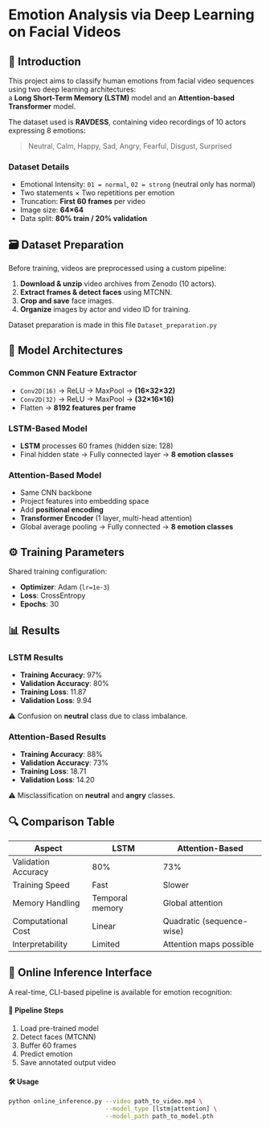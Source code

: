 # Emotion Analysis via Deep Learning on Facial Videos

## 🎯 Introduction

This project aims to classify human emotions from facial video sequences using two deep learning architectures:  
a **Long Short-Term Memory (LSTM)** model and an **Attention-based Transformer** model.

The dataset used is **RAVDESS**, containing video recordings of 10 actors expressing 8 emotions:

> Neutral, Calm, Happy, Sad, Angry, Fearful, Disgust, Surprised

### Dataset Details
- Emotional Intensity: `01 = normal`, `02 = strong` (neutral only has normal)
- Two statements × Two repetitions per emotion
- Truncation: **First 60 frames** per video
- Image size: **64×64**
- Data split: **80% train / 20% validation**


## 🗃️ Dataset Preparation

Before training, videos are preprocessed using a custom pipeline:

1. **Download & unzip** video archives from Zenodo (10 actors).
2. **Extract frames & detect faces** using MTCNN.
3. **Crop and save** face images.
4. **Organize** images by actor and video ID for training.

Dataset preparation is made in this file `Dataset_preparation.py`


## 🧪 Model Architectures

### Common CNN Feature Extractor
- `Conv2D(16)` → ReLU → MaxPool → **(16×32×32)**
- `Conv2D(32)` → ReLU → MaxPool → **(32×16×16)**
- Flatten → **8192 features per frame**


### LSTM-Based Model
- **LSTM** processes 60 frames (hidden size: 128)
- Final hidden state → Fully connected layer → **8 emotion classes**


### Attention-Based Model
- Same CNN backbone
- Project features into embedding space
- Add **positional encoding**
- **Transformer Encoder** (1 layer, multi-head attention)
- Global average pooling → Fully connected → **8 emotion classes**


## ⚙️ Training Parameters

Shared training configuration:

- **Optimizer**: Adam (`lr=1e-3`)
- **Loss**: CrossEntropy
- **Epochs**: 30


## 📊 Results

### LSTM Results
- **Training Accuracy**: 97%
- **Validation Accuracy**: 80%
- **Training Loss**: 11.87
- **Validation Loss**: 9.94

⚠️ Confusion on **neutral** class due to class imbalance.


### Attention-Based Results
- **Training Accuracy**: 88%
- **Validation Accuracy**: 73%
- **Training Loss**: 18.71
- **Validation Loss**: 14.20

⚠️ Misclassification on **neutral** and **angry** classes.


## 🔍 Comparison Table

| **Aspect**              | **LSTM**           | **Attention-Based**          |
|-------------------------|--------------------|-------------------------------|
| Validation Accuracy     | 80%              | 73%                        |
| Training Speed          | Fast             | Slower                     |
| Memory Handling         | Temporal memory  | Global attention           |
| Computational Cost      | Linear           | Quadratic (sequence-wise)  |
| Interpretability        | Limited          | Attention maps possible     |


## 🎥 Online Inference Interface

A real-time, CLI-based pipeline is available for emotion recognition:

#### 🔄 Pipeline Steps
1. Load pre-trained model
2. Detect faces (MTCNN)
3. Buffer 60 frames
4. Predict emotion
5. Save annotated output video

#### 🛠️ Usage

```bash
python online_inference.py --video path_to_video.mp4 \
                           --model_type [lstm|attention] \
                           --model_path path_to_model.pth
